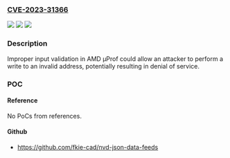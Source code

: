 ### [CVE-2023-31366](https://cve.mitre.org/cgi-bin/cvename.cgi?name=CVE-2023-31366)
![](https://img.shields.io/static/v1?label=Product&message=%CE%BCProf%20Tool&color=blue)
![](https://img.shields.io/static/v1?label=Version&message=%CE%BCProf%20Tool%3C%203.4.494%20&color=brighgreen)
![](https://img.shields.io/static/v1?label=Vulnerability&message=CWE-20%20Improper%20Input%20Validation&color=brighgreen)

### Description

Improper input validation in AMD μProf could allow an attacker to perform a write to an invalid address, potentially resulting in denial of service.

### POC

#### Reference
No PoCs from references.

#### Github
- https://github.com/fkie-cad/nvd-json-data-feeds

